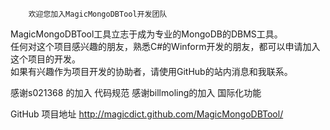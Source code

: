 ﻿        欢迎您加入MagicMongoDBTool开发团队    
       
MagicMongoDBTool工具立志于成为专业的MongoDB的DBMS工具。     
任何对这个项目感兴趣的朋友，熟悉C#的Winform开发的朋友，都可以申请加入这个项目的开发。	 
如果有兴趣作为项目开发的协助者，请使用GitHub的站内消息和我联系。  
  
  
感谢s021368   的加入  代码规范
感谢billmoling的加入  国际化功能
  
GitHub 项目地址 <http://magicdict.github.com/MagicMongoDBTool/>

